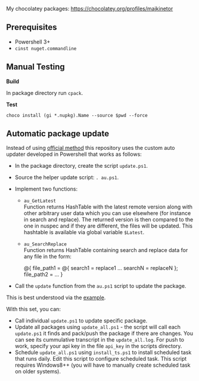 My chocolatey packages: https://chocolatey.org/profiles/majkinetor

Prerequisites
-------------

- Powershell 3+
- `cinst nuget.commandline`

Manual Testing
--------------

**Build**

In package directory run `cpack`.

**Test**


    choco install (gi *.nupkg).Name --source $pwd --force


Automatic package update
------------------------

Instead of using [official method](https://github.com/chocolatey/choco/wiki/AutomaticPackages) this repository uses the custom auto updater developed in Powershell that works as follows:

- In the package directory, create the script `update.ps1`.
- Source the helper update script: `. au.ps1`.
- Implement two functions:
  - `au_GetLatest`   
  Function returns HashTable with the latest remote version along with other arbitrary user data which you can use elsewhere (for instance in search and replace). The returned version is then compared to the one in nuspec and if they are different, the files will be updated. This hashtable is available via global variable `$Latest`.
  - `au_SearchReplace`  
  Function returns HashTable containing search and replace data for any file in the form: 

    @{ 
        file_path1 = @{ 
            search1 = replace1
            ...
            searchN = replaceN 
        }; 
        file_path2 = ...
     }

- Call the `update` function from the `au.ps1` script to update the package.


This is best understood via the [example](https://github.com/majkinetor/chocolatey/blob/master/dngrep/update.ps1).

With this set, you can:

- Call individual `update.ps1` to update specific package.
- Update all packages using `update_all.ps1` - the script will call each `update.ps1` it finds and pack/push the package if there are changes. You can see its cummulative transcript in the `update_all.log`. For push to work, specify your api key in the file `api_key` in the scripts directory.
- Schedule `update_all.ps1` using `install_ts.ps1` to install scheduled task that runs daily. Edit this script to configure scheduled task. This script requires Windows8++ (you will have to manually create scheduled task on older systems).
